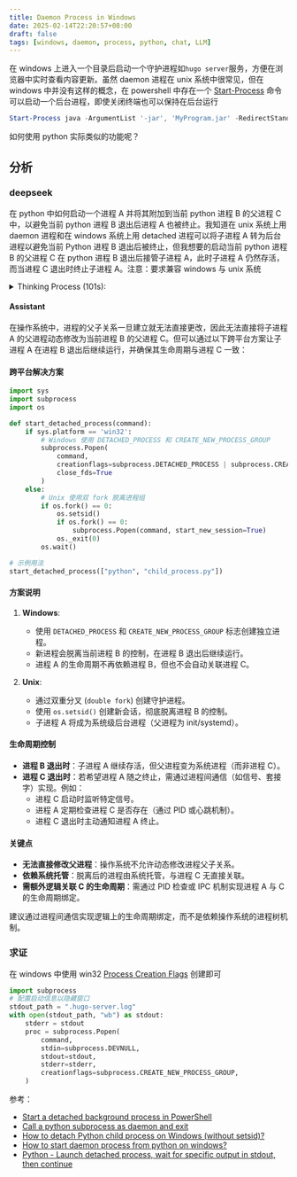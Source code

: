```yaml
---
title: Daemon Process in Windows
date: 2025-02-14T22:20:57+08:00
draft: false
tags: [windows, daemon, process, python, chat, LLM]
---
```


在 windows 上进入一个目录后启动一个守护进程如`hugo server`服务，方便在浏览器中实时查看内容更新。虽然 daemon 进程在 unix 系统中很常见，但在 windows 中并没有这样的概念，在 powershell 中存在一个 [Start-Process](https://learn.microsoft.com/en-us/powershell/module/microsoft.powershell.management/start-process?view=powershell-7.4) 命令可以启动一个后台进程，即使关闭终端也可以保持在后台运行

```powershell
Start-Process java -ArgumentList '-jar', 'MyProgram.jar' -RedirectStandardOutput '.\console.out' -RedirectStandardError '.\console.err'
```

如何使用 python 实际类似的功能呢？

## 分析

### deepseek

在 python 中如何启动一个进程 A 并将其附加到当前 python 进程 B 的父进程 C 中，以避免当前 python 进程 B 退出后进程 A 也被终止。我知道在 unix 系统上用 daemon 进程和在 windows 系统上用 detached 进程可以将子进程 A 转为后台进程以避免当前 Python 进程 B 退出后被终止，但我想要的启动当前 python 进程 B 的父进程 C 在 python 进程 B 退出后接管子进程 A，此时子进程 A 仍然存活，而当进程 C 退出时终止子进程 A。注意：要求兼容 windows 与 unix 系统

<details>
    <summary>Thinking Process (101s):</summary>
嗯，用户的问题是关于如何在 Python 中启动一个进程 A，并将其附加到当前进程 B 的父进程 C 中，这样当进程 B 退出时，进程 A 不会被终止，而是由父进程 C 接管，当 C 退出时，进程 A 才会终止。用户希望这个方案同时兼容 Windows 和 Unix 系统。

首先，我需要理解进程的父子关系。通常，子进程的父进程是启动它的那个进程。当父进程终止时，子进程会成为孤儿进程，由 init（在 Unix）或系统进程（Windows）接管，这样它们就不会被终止。但用户的情况不同，他希望进程 A 在进程 B 退出后，被进程 C 接管，也就是进程 B 的父进程，而不是系统的 init 或类似进程。

用户提到，使用 daemon 进程或在 Windows 上使用 detached 进程可以让子进程在后台运行，避免被父进程终止。但这里的需求是让父进程的父进程（即祖先进程）来接管子进程 A，这可能涉及到修改进程的父进程 ID，这在常规的操作系统中可能不容易实现，因为进程的父进程 ID 通常由操作系统管理，不能随意更改。

接下来，我需要考虑如何在 Python 中实现这一点。可能需要使用平台特定的方法，因为 Windows 和 Unix 系统的进程管理机制不同。例如，在 Unix 系统中，可能可以使用双重分叉（double fork）的技术来使子进程成为 init 的子进程，这样原来的父进程退出后，子进程由 init 接管。而在 Windows 系统中，可能需要设置 CREATE_NEW_PROCESS_GROUP 或者使用 detached 标志来创建独立的进程。

但用户的需求并不是让子进程成为 init 的子进程，而是成为当前进程的父进程（进程 C）的子进程。这可能涉及到在启动子进程 A 时，直接让进程 C 成为其父进程。但如何在 Python 中实现这一点呢？

可能需要先获取当前进程 B 的父进程 ID（进程 C 的 PID），然后在启动进程 A 时，以某种方式将其父进程设置为进程 C 的 PID。不过，修改子进程的父进程通常需要操作系统级别的调用，比如在 Unix 中使用 os.setppid()，但 Python 的标准库中可能没有这样的函数。因此，可能需要使用平台特定的方法，如 Unix 中的 fork 和 setsid，或者 Windows 中的 Job 对象或其他机制。

在 Unix 系统中，当父进程退出后，子进程会被 init 接管，但用户希望的是被进程 C 接管。这可能意味着进程 B 需要以某种方式将子进程 A 的父进程更改为进程 C。但进程 B 无法直接修改其他进程的父进程，除非有权限使用像 prctl 这样的系统调用，或者通过某种中间步骤，如让进程 C 主动收养进程 A。

或许，可以通过让进程 C 在启动进程 B 时，预先设置某种信号处理，当进程 B 退出时，进程 C 接管进程 A。但这需要进程 C 的配合，而用户的问题中并没有提到可以修改进程 C 的行为，因此这可能不可行。

另一个思路是，当进程 B 启动进程 A 时，让进程 A 脱离进程 B，成为进程 C 的子进程。这可能需要进程 A 在启动后立即将其父进程更改为进程 C。例如，在 Unix 系统中，可以通过双重分叉，使得进程 A 成为孤儿进程，被 init 接管，但这里需要被进程 C 接管，这可能不可行，除非进程 C 主动调用 wait 或类似的函数来收养子进程，但这似乎不太可能。

或许，正确的做法是让进程 A 在启动时直接由进程 C 启动，而不是由进程 B 启动。但这样的话，进程 B 就无法控制进程 A 的启动。但用户的需求是进程 B 启动进程 A，然后将其父进程设置为进程 C。

可能需要跨平台的解决方案，结合 Unix 和 Windows 的不同方法。例如，在 Unix 中使用双重分叉使子进程成为孤儿，由 init 接管，但用户希望由进程 C 接管，这可能无法实现。或者，是否可能让进程 B 启动进程 A，然后进程 A 将自己重新父级到进程 C？这可能需要特定的系统调用，如 Linux 中的 prctl(PR_SET_CHILD_SUBREAPER) 或者类似的功能，但不确定是否跨平台。

另外，Windows 中的作业对象可能可以用来管理进程的生命周期，但同样需要特定的处理。可能需要使用 CreateProcess 函数中的某些标志，如 CREATE_BREAKAWAY_FROM_JOB，让进程 A 脱离进程 B 的作业，从而在进程 B 退出后继续运行。但这需要特定的 Windows API 调用，而 Python 可能通过 ctypes 或 win32api 模块来实现。

总结来说，可能的解决方案是：

1. 在 Unix 系统中，使用双重分叉来使进程 A 成为 init 的子进程，这样进程 B 退出后，进程 A 仍然存活，由 init 接管。但这不符合用户希望由进程 C 接管的要求，因为 init 是进程 C 的父进程吗？可能用户的问题中存在误解，可能用户认为进程 B 的父进程 C 在进程 B 退出后接管进程 A，而实际上在 Unix 中，孤儿进程会被 init 接管，而不是原来的父进程。

因此，可能用户的需求实际上无法直接实现，因为进程的父进程关系在创建时确定，之后不能更改，除非特定系统支持。因此，可能的解决方案是让进程 A 在启动时脱离进程 B，使其成为后台进程，这样当进程 B 退出时，进程 A 继续运行，由系统的 init 或相应进程接管，而不是由进程 C 接管。但用户明确希望由进程 C 接管，这可能不可行。

或者，用户可能误解了进程的父子关系。例如，如果进程 B 的父进程是 C，当 B 启动进程 A，正常情况下 A 的父进程是 B。当 B 退出，A 的父进程变为 init（或类似进程），而不是 C。所以用户希望的是，当 B 退出后，A 的父进程变为 C，而不是 init。这需要操作系统支持重新设置父进程，这在常规情况下是不可能的，除非使用某些特定的方法，如 prctl 设置 subreaper，但这可能仅限于 Linux，并且需要权限。

因此，可能正确的结论是，无法跨平台实现用户的需求，即让进程 A 在进程 B 退出后被进程 C 接管。替代方案是让进程 A 成为守护进程或独立进程，这样当进程 B 退出时，进程 A 继续运行，但其父进程变为 init 或系统进程，而不是进程 C。这可能接近用户的需求，但不完全符合。

因此，可能的解决方案是：在启动进程 A 时，使其成为独立进程，脱离进程 B，这样当进程 B 退出时，进程 A 继续运行，由系统接管。虽然父进程不是 C，但至少不会被 B 的退出而终止。而进程 C 退出时，系统会终止所有子进程，所以如果进程 A 的父进程是系统进程（如 init），那么当 C 退出时，进程 A 不会被终止，这可能与用户的需求不符，因为用户希望当 C 退出时，进程 A 也被终止。

这里可能存在用户的需求矛盾。如果希望当 C 退出时，进程 A 也被终止，那么进程 A 必须作为 C 的子进程。但用户希望进程 A 由 B 启动，同时成为 C 的子进程，这样当 B 退出后，进程 A 仍然作为 C 的子进程存在，当 C 退出时，进程 A 被终止。这需要进程 A 在启动时，父进程直接设置为 C，而不是 B。但如何做到这一点？

在 Unix 系统中，进程的父进程是在 fork 时确定的，无法在之后更改。因此，如果进程 B 要启动进程 A 并让 C 成为其父进程，这可能需要进程 C 主动调用 fork 或者类似的方法，但这需要进程 B 和 C 之间有某种通信机制，例如进程 B 通知进程 C 去启动进程 A，但这超出了进程 B 自身启动进程 A 的情况。

或者，使用某种中间进程，例如进程 B 创建一个脚本或执行命令，让进程 C 来启动进程 A，但这需要进程 C 的主动参与，可能不现实。

综上，可能用户的需求在常规的操作系统进程管理机制下无法实现，因为子进程的父进程一旦创建就无法更改，除非使用特定于平台的复杂方法，而这样的方法可能无法跨平台兼容。因此，可能的结论是，无法在 Python 中跨平台实现用户的需求，即启动一个进程 A，其父进程是当前进程 B 的父进程 C，这样当 B 退出后，A 仍然由 C 管理，并在 C 退出时终止。

不过，用户可能实际的需求是让进程 A 独立于进程 B，不被 B 的退出所终止，同时在进程 C（B 的父进程）退出时，进程 A 也被终止。这种情况下，进程 A 需要成为进程 C 的子进程。但如何让进程 B 启动一个子进程 A，而 A 的父进程是 C？

可能的解决方案是，进程 B 通过某种方式让进程 C 来启动进程 A。例如，进程 B 可以发送信号或请求给进程 C，让进程 C 执行启动进程 A 的操作。这需要进程 C 有监听和处理这样的请求的能力，比如通过进程间通信（IPC）机制。这可能超出了仅用 Python 代码在进程 B 内部解决问题的范围。

因此，可能正确的答案是，无法直接通过 Python 的标准库或常见跨平台方法实现用户的需求。替代方案是让进程 A 成为守护进程或独立进程，从而在进程 B 退出后继续运行，但其父进程变为系统的 init 进程，而不是进程 C。此时，当进程 C 退出时，不会影响进程 A，这与用户的要求不符。因此，用户的需求可能无法满足。

但用户提到知道 daemon 和 detached 进程的方法，但希望进程 A 被进程 C 接管。可能用户存在误解，认为进程 C 会自然接管进程 A，但实际上当 B 退出后，A 的父进程是 init，而不是 C。所以，可能用户需要的是让进程 A 成为进程 C 的子进程，这只能在进程 C 主动创建进程 A 的情况下实现，而不是由进程 B 创建。因此，可能需要重新设计进程的启动流程，让进程 C 直接创建进程 A，而不是通过进程 B。或者，如果进程 B 必须创建进程 A，则可能无法满足父进程为 C 的条件。

因此，可能的最终结论是，无法在跨平台的情况下实现用户的需求。建议用户重新考虑设计，或者接受进程 A 由系统接管，而不是进程 C。
</details>

#### Assistant

在操作系统中，进程的父子关系一旦建立就无法直接更改，因此无法直接将子进程 A 的父进程动态修改为当前进程 B 的父进程 C。但可以通过以下跨平台方案让子进程 A 在进程 B 退出后继续运行，并确保其生命周期与进程 C 一致：

#### 跨平台解决方案

```python
import sys
import subprocess
import os

def start_detached_process(command):
    if sys.platform == 'win32':
        # Windows 使用 DETACHED_PROCESS 和 CREATE_NEW_PROCESS_GROUP
        subprocess.Popen(
            command,
            creationflags=subprocess.DETACHED_PROCESS | subprocess.CREATE_NEW_PROCESS_GROUP,
            close_fds=True
        )
    else:
        # Unix 使用双 fork 脱离进程组
        if os.fork() == 0:
            os.setsid()
            if os.fork() == 0:
                subprocess.Popen(command, start_new_session=True)
            os._exit(0)
        os.wait()

# 示例用法
start_detached_process(["python", "child_process.py"])
```

#### 方案说明

1. **Windows**:
   - 使用 `DETACHED_PROCESS` 和 `CREATE_NEW_PROCESS_GROUP` 标志创建独立进程。
   - 新进程会脱离当前进程 B 的控制，在进程 B 退出后继续运行。
   - 进程 A 的生命周期不再依赖进程 B，但也不会自动关联进程 C。

2. **Unix**:
   - 通过双重分叉 (`double fork`) 创建守护进程。
   - 使用 `os.setsid()` 创建新会话，彻底脱离进程 B 的控制。
   - 子进程 A 将成为系统级后台进程（父进程为 init/systemd）。

#### 生命周期控制

- **进程 B 退出时**：子进程 A 继续存活，但父进程变为系统进程（而非进程 C）。
- **进程 C 退出时**：若希望进程 A 随之终止，需通过进程间通信（如信号、套接字）实现。例如：
  - 进程 C 启动时监听特定信号。
  - 进程 A 定期检查进程 C 是否存在（通过 PID 或心跳机制）。
  - 进程 C 退出时主动通知进程 A 终止。

#### 关键点

- **无法直接修改父进程**：操作系统不允许动态修改进程父子关系。
- **依赖系统托管**：脱离后的进程由系统托管，与进程 C 无直接关联。
- **需额外逻辑关联 C 的生命周期**：需通过 PID 检查或 IPC 机制实现进程 A 与 C 的生命周期绑定。

建议通过进程间通信实现逻辑上的生命周期绑定，而不是依赖操作系统的进程树机制。

### 求证

在 windows 中使用 win32 [Process Creation Flags](https://learn.microsoft.com/en-us/windows/win32/procthread/process-creation-flags) 创建即可

```python
import subprocess
# 配置启动信息以隐藏窗口
stdout_path = ".hugo-server.log"
with open(stdout_path, "wb") as stdout:
    stderr = stdout
    proc = subprocess.Popen(
        command,
        stdin=subprocess.DEVNULL,
        stdout=stdout,
        stderr=stderr,
        creationflags=subprocess.CREATE_NEW_PROCESS_GROUP,
    )
```

参考：

- [Start a detached background process in PowerShell](https://stackoverflow.com/a/25035181/8566831)
- [Call a python subprocess as daemon and exit](https://stackoverflow.com/a/8947742/8566831)
- [How to detach Python child process on Windows (without setsid)?](https://stackoverflow.com/a/52450172/8566831)
- [How to start daemon process from python on windows?](https://stackoverflow.com/a/12854376/8566831)
- [Python - Launch detached process, wait for specific output in stdout, then continue](https://stackoverflow.com/a/67940259/8566831)

